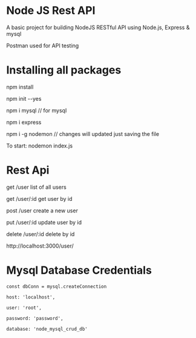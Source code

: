 # Node JS Rest API 

A basic project for building NodeJS RESTful API using Node.js, Express & mysql

Postman used for API testing

# Installing all packages 

npm install

npm init --yes

npm i mysql // for mysql

npm i express 

npm i -g nodemon // changes will updated just saving the file

To start: nodemon index.js 

# Rest Api

get /user         list of all users 

get /user/:id     get user by id 

post /user        create a new user

put /user/:id     update user by id 

delete /user/:id  delete by id

http://localhost:3000/user/

# Mysql Database Credentials
    const dbConn = mysql.createConnection
	
    host: 'localhost',
	
    user: 'root',
	
    password: 'password',
	
    database: 'node_mysql_crud_db'
